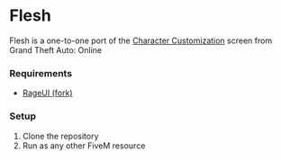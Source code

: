 # Flesh
Flesh is a one-to-one port of the [Character Customization](https://gta.fandom.com/wiki/Character_Creator) screen from Grand Theft Auto: Online

### Requirements
- [RageUI (fork)](https://github.com/lill1e/RageUI)

### Setup
1. Clone the repository
2. Run as any other FiveM resource
